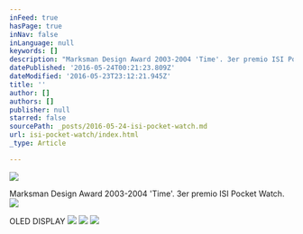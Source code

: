 ```yaml
---
inFeed: true
hasPage: true
inNav: false
inLanguage: null
keywords: []
description: "Marksman Design Award 2003-2004 'Time'. 3er premio ISI Pocket Watch."
datePublished: '2016-05-24T00:21:23.809Z'
dateModified: '2016-05-23T23:12:21.945Z'
title: ''
author: []
authors: []
publisher: null
starred: false
sourcePath: _posts/2016-05-24-isi-pocket-watch.md
url: isi-pocket-watch/index.html
_type: Article

---
```

![](https://the-grid-user-content.s3-us-west-2.amazonaws.com/f9760e17-5472-421e-b175-54c09ee89601.jpg)

Marksman Design Award 2003-2004 'Time'. 3er premio ISI Pocket Watch.
![](https://the-grid-user-content.s3-us-west-2.amazonaws.com/256f19b1-82f0-4136-a16f-8220a37acc12.png)

OLED DISPLAY
![](https://the-grid-user-content.s3-us-west-2.amazonaws.com/3d9ef977-6be6-44a8-8b1e-9dca635c4af0.jpg)
![](https://the-grid-user-content.s3-us-west-2.amazonaws.com/3b98a21f-7ac9-4b72-a55a-de9b4f7a2c86.jpg)
![](https://the-grid-user-content.s3-us-west-2.amazonaws.com/9fbbf5ce-3e54-48b0-b1b3-671e7e453bce.jpg)
